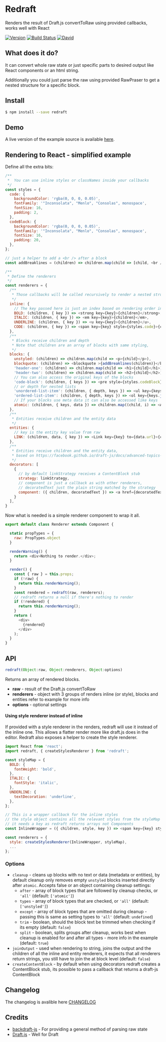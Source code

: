 
# Redraft
Renders the result of Draft.js convertToRaw using provided callbacks, works well with React

[![Version](https://img.shields.io/npm/v/redraft.svg?style=flat-square)](https://www.npmjs.com/package/redraft)
[![Build Status](https://img.shields.io/travis/lokiuz/redraft/master.svg?style=flat-square)](https://travis-ci.org/lokiuz/redraft)
[![David](https://img.shields.io/david/lokiuz/redraft.svg?style=flat-square)](https://david-dm.org/lokiuz/redraft)

## What does it do?
It can convert whole raw state or just specific parts to desired output like React components or an html string.

Additionally you could just parse the raw using provided RawPraser to get a nested structure for a specific block.

## Install
``` sh
$ npm install --save redraft
```
## Demo
A live version of the example source is available [here](http://lokiuz.github.io/redraft/).

## Rendering to React - simplified example
Define all the extra bits:
``` js
/**
 *  You can use inline styles or classNames inside your callbacks
 */
const styles = {
  code: {
    backgroundColor: 'rgba(0, 0, 0, 0.05)',
    fontFamily: '"Inconsolata", "Menlo", "Consolas", monospace',
    fontSize: 16,
    padding: 2,
  },
  codeBlock: {
    backgroundColor: 'rgba(0, 0, 0, 0.05)',
    fontFamily: '"Inconsolata", "Menlo", "Consolas", monospace',
    fontSize: 16,
    padding: 20,
  },
};

// just a helper to add a <br /> after a block
const addBreaklines = (children) => children.map(child => [child, <br />]);

/**
 * Define the renderers
 */
const renderers = {
  /**
   * Those callbacks will be called recursively to render a nested structure
   */
  inline: {
    // The key passed here is just an index based on rendering order inside a block
    BOLD: (children, { key }) => <strong key={key}>{children}</strong>,
    ITALIC: (children, { key }) => <em key={key}>{children}</em>,
    UNDERLINE: (children, { key }) => <u key={key}>{children}</u>,
    CODE: (children, { key }) => <span key={key} style={styles.code}>{children}</span>,
  },
  /**
   * Blocks receive children and depth
   * Note that children are an array of blocks with same styling,
   */
  blocks: {
    unstyled: (children) => children.map(child => <p>{child}</p>),
    blockquote: (children) => <blockquote >{addBreaklines(children)}</blockquote>,
    'header-one': (children) => children.map(child => <h1>{child}</h1>),
    'header-two': (children) => children.map(child => <h2>{child}</h2>),
    // You can also access the original keys of the blocks
    'code-block': (children, { keys }) => <pre style={styles.codeBlock} key={keys[0]} >{addBreaklines(children)}</pre>,
    // or depth for nested lists
    'unordered-list-item': (children, { depth, keys }) => <ul key={keys[keys.length - 1]} class={`ul-level-${depth}`}>{children.map(child => <li>{child}</li>)}</ul>,
    'ordered-list-item': (children, { depth, keys }) => <ol key={keys.join('|')} class={`ol-level-${depth}`}>{children.map((child, index)=> <li key={keys[index]}>{child}</li>)}</ol>,
    // If your blocks use meta data it can also be accessed like keys
    atomic: (children, { keys, data }) => children.map((child, i) => <Atomic key={keys[i] {...data[i]} />),
  },
  /**
   * Entities receive children and the entity data
   */
  entities: {
    // key is the entity key value from raw
    LINK: (children, data, { key }) => <Link key={key} to={data.url}>{children}/>,
  },
  /**
   * Entities receive children and the entity data,
   * based on https://facebook.github.io/draft-js/docs/advanced-topics-decorators.html
   */
  decorators: [
    {
      // by default linkStrategy receives a ContentBlock stub
      strategy: linkStrategy,
      // component is just a callback as with other renderers,
      // decoratedText just the plain string matched by the strategy
      component: ({ children, decoratedText }) => <a href={decoratedText}>{children}/>,
    }
  ],
}

```

Now what is needed is a simple renderer component to wrap it all.
```js
export default class Renderer extends Component {

  static propTypes = {
    raw: PropTypes.object
  }

  renderWarning() {
    return <div>Nothing to render.</div>;
  }

  render() {
    const { raw } = this.props;
    if (!raw) {
      return this.renderWarning();
    }
    const rendered = redraft(raw, renderers);
    // redraft returns a null if there's nothing to render
    if (!rendered) {
      return this.renderWarning();
    }
    return (
      <div>
        {rendered}
      </div>
    );
  }
}
```

## API
```js
redraft(Object:raw, Object:renderers, Object:options)
```
Returns an array of rendered blocks.
- **raw** - result of the Draft.js convertToRaw
- **renderers** - object with 3 groups of renders inline (or style), blocks and entities refer to example for more info
- **options** - optional settings

#### Using style renderer instead of inline
If provided with a style renderer in the renders, redraft will use it instead of the inline one. This allows a flatter render more like draft.js does in the editor. Redraft also exposes a helper to create the style renderer.
```js
import React from 'react';
import redraft, { createStylesRenderer } from 'redraft';

const styleMap = {
  BOLD: {
    fontWeight: 'bold',
  },
  ITALIC: {
    fontStyle: 'italic',
  },
  UNDERLINE: {
    textDecoration: 'underline',
  },
};

// This is a wrapper callback for the inline styles
// the style object contains all the relevant styles from the styleMap
// it needs a key as redraft returns arrays not Components
const InlineWrapper = ({ children, style, key }) => <span key={key} style={style}>{children}</span>

const renderers = {
  style: createStylesRenderer(InlineWrapper, styleMap),
  ...
};
```

### Options
- `cleanup` - cleans up blocks with no text or data (metadata or entities), by default cleanup only removes empty `unstyled` blocks inserted directly after `atomic`. Accepts false or an object containing cleanup settings:
  - `after` - array of block types that are followed by cleanup checks, or `'all'` (default: `['atomic']`)
  - `types` - array of block types that are checked, or `'all'` (default: `['unstyled']`)
  - `except` - array of block types that are omitted during cleanup - passing this is same as setting types to `'all'` (default: `undefined`)
  - `trim` - boolean, should the block text be trimmed when checking if its empty (default: `false`)
  - `split` - boolean, splits groups after cleanup, works best when cleanup is enabled for and after all types - more info in the example (default: `true`)
- `joinOutput` - used when rendering to string, joins the output and the children of all the inline and entity renderers, it expects that all renderers return strings, you still have to join the at block level (default: `false`)
- `createContentBlock` - by default when using decorators redraft creates a ContentBlock stub, its possible to pass a callback that returns a draft-js ContentBlock

## Changelog
The changelog is avalible here [CHANGELOG](CHANGELOG.md)

## Credits
- [backdraft-js](https://github.com/evanc/backdraft-js) - For providing a general method of parsing raw state
- [Draft.js](https://facebook.github.io/draft-js) - Well for Draft
